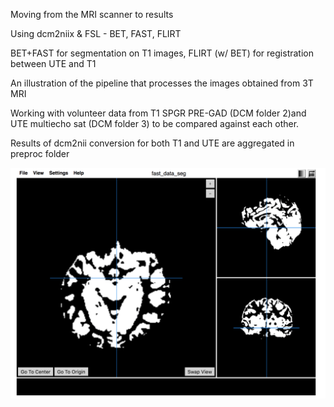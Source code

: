 Moving from the MRI scanner to results

Using dcm2niix & FSL - BET, FAST, FLIRT 

BET+FAST for segmentation on T1 images, FLIRT (w/ BET) for registration between UTE and T1

An illustration of the pipeline that processes the images obtained from 3T MRI 

Working with volunteer data from T1 SPGR PRE-GAD (DCM folder 2)and UTE multiecho sat (DCM folder 3) to be compared against each other.

Results of dcm2nii conversion for both T1 and UTE are aggregated in preproc folder 

<img src="pics/post-fast.png">
